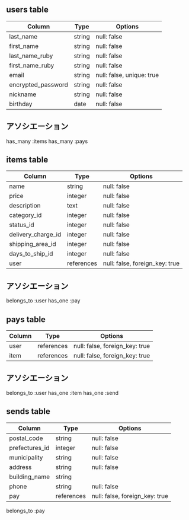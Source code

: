 ## users table

| Column             | Type     | Options                   |
|--------------------|----------|---------------------------|
| last_name          | string   | null: false               |
| first_name         | string   | null: false               |
| last_name_ruby     | string   | null: false               |
| first_name_ruby    | string   | null: false               |
| email              | string   | null: false, unique: true |
| encrypted_password | string   | null: false               |
| nickname           | string   | null: false               |
| birthday           | date     | null: false               |

## アソシエーション
has_many :items
has_many :pays


## items table

| Column             | Type          | Options                        |
|--------------------|---------------|--------------------------------|
| name               | string        | null: false                    |
| price              | integer       | null: false                    |
| description        | text          | null: false                    |
| category_id        | integer       | null: false                    |
| status_id          | integer       | null: false                    |
| delivery_charge_id | integer       | null: false                    |
| shipping_area_id   | integer       | null: false                    |
| days_to_ship_id    | integer       | null: false                    |
| user               | references    | null: false, foreign_key: true |

## アソシエーション
belongs_to :user
has_one :pay


## pays table

| Column    | Type       | Options                        |
|-----------|------------|--------------------------------|
| user      | references | null: false, foreign_key: true |
| item      | references | null: false, foreign_key: true |

## アソシエーション
belongs_to :user
has_one :item
has_one :send

## sends table

| Column         | Type       | Options                        |
|----------------|------------|--------------------------------|
| postal_code    | string     | null: false                    |
| prefectures_id | integer    | null: false                    |
| municipality   | string     | null: false                    |
| address        | string     | null: false                    |
| building_name  | string     |                                |
| phone          | string     | null: false                    |
| pay            | references | null: false, foreign_key: true |

belongs_to :pay